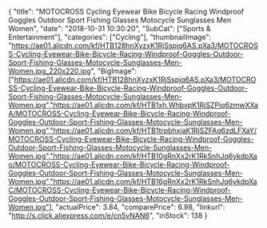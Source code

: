{
	"title": "MOTOCROSS Cycling Eyewear Bike Bicycle Racing Windproof Goggles Outdoor Sport Fishing Glasses Motocycle Sunglasses Men Women",
	"date": "2018-10-31 10:30:20",
	"SubCat": ["Sports & Entertainment"],
	"categories": ["Cycling"],
	"thumbnailImage": "https://ae01.alicdn.com/kf/HTB128hnXyzxK1RjSspjq6AS.pXa3/MOTOCROSS-Cycling-Eyewear-Bike-Bicycle-Racing-Windproof-Goggles-Outdoor-Sport-Fishing-Glasses-Motocycle-Sunglasses-Men-Women.jpg_220x220.jpg",
	"BigImage": ["https://ae01.alicdn.com/kf/HTB128hnXyzxK1RjSspjq6AS.pXa3/MOTOCROSS-Cycling-Eyewear-Bike-Bicycle-Racing-Windproof-Goggles-Outdoor-Sport-Fishing-Glasses-Motocycle-Sunglasses-Men-Women.jpg","https://ae01.alicdn.com/kf/HTB1xh.WhbvpK1RjSZPiq6zmwXXaA/MOTOCROSS-Cycling-Eyewear-Bike-Bicycle-Racing-Windproof-Goggles-Outdoor-Sport-Fishing-Glasses-Motocycle-Sunglasses-Men-Women.jpg","https://ae01.alicdn.com/kf/HTB1trpbhxjaK1RjSZFAq6zdLFXaY/MOTOCROSS-Cycling-Eyewear-Bike-Bicycle-Racing-Windproof-Goggles-Outdoor-Sport-Fishing-Glasses-Motocycle-Sunglasses-Men-Women.jpg","https://ae01.alicdn.com/kf/HTB10gRnXx2rK1RkSnhJq6ykdpXao/MOTOCROSS-Cycling-Eyewear-Bike-Bicycle-Racing-Windproof-Goggles-Outdoor-Sport-Fishing-Glasses-Motocycle-Sunglasses-Men-Women.jpg","https://ae01.alicdn.com/kf/HTB16gRnXx2rK1RkSnhJq6ykdpXaC/MOTOCROSS-Cycling-Eyewear-Bike-Bicycle-Racing-Windproof-Goggles-Outdoor-Sport-Fishing-Glasses-Motocycle-Sunglasses-Men-Women.jpg"],
	"actualPrice": 3.84,
	"comparePrice": 6.98,
	"linkurl": "http://s.click.aliexpress.com/e/cn5vNAN6",
	"inStock": 138
}
